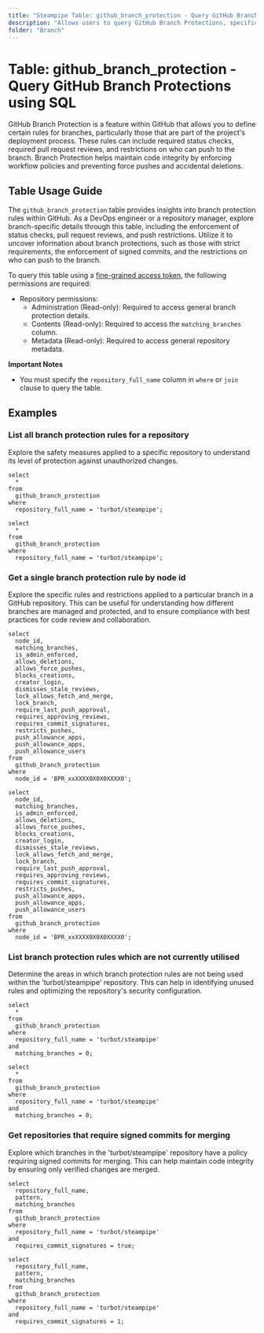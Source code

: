 ```yaml
---
title: "Steampipe Table: github_branch_protection - Query GitHub Branch Protections using SQL"
description: "Allows users to query GitHub Branch Protections, specifically the protection rules applied to branches in a GitHub repository."
folder: "Branch"
---
```


# Table: github_branch_protection - Query GitHub Branch Protections using SQL

GitHub Branch Protection is a feature within GitHub that allows you to define certain rules for branches, particularly those that are part of the project's deployment process. These rules can include required status checks, required pull request reviews, and restrictions on who can push to the branch. Branch Protection helps maintain code integrity by enforcing workflow policies and preventing force pushes and accidental deletions.

## Table Usage Guide

The `github_branch_protection` table provides insights into branch protection rules within GitHub. As a DevOps engineer or a repository manager, explore branch-specific details through this table, including the enforcement of status checks, pull request reviews, and push restrictions. Utilize it to uncover information about branch protections, such as those with strict requirements, the enforcement of signed commits, and the restrictions on who can push to the branch.

To query this table using a [fine-grained access token](https://docs.github.com/en/authentication/keeping-your-account-and-data-secure/managing-your-personal-access-tokens#creating-a-fine-grained-personal-access-token), the following permissions are required:
  - Repository permissions:
    - Administration (Read-only): Required to access general branch protection details.
    - Contents (Read-only): Required to access the `matching_branches` column.
    - Metadata (Read-only): Required to access general repository metadata.

**Important Notes**
- You must specify the `repository_full_name` column in `where` or `join` clause to query the table.

## Examples

### List all branch protection rules for a repository
Explore the safety measures applied to a specific repository to understand its level of protection against unauthorized changes.

```sql+postgres
select
  *
from
  github_branch_protection
where
  repository_full_name = 'turbot/steampipe';
```

```sql+sqlite
select
  *
from
  github_branch_protection
where
  repository_full_name = 'turbot/steampipe';
```

### Get a single branch protection rule by node id
Explore the specific rules and restrictions applied to a particular branch in a GitHub repository. This can be useful for understanding how different branches are managed and protected, and to ensure compliance with best practices for code review and collaboration.

```sql+postgres
select
  node_id,
  matching_branches,
  is_admin_enforced,
  allows_deletions,
  allows_force_pushes,
  blocks_creations,
  creator_login,
  dismisses_stale_reviews,
  lock_allows_fetch_and_merge,
  lock_branch,
  require_last_push_approval,
  requires_approving_reviews,
  requires_commit_signatures,
  restricts_pushes,
  push_allowance_apps,
  push_allowance_apps,
  push_allowance_users
from
  github_branch_protection
where
  node_id = 'BPR_xxXXXX0X0X0XXXX0';
```

```sql+sqlite
select
  node_id,
  matching_branches,
  is_admin_enforced,
  allows_deletions,
  allows_force_pushes,
  blocks_creations,
  creator_login,
  dismisses_stale_reviews,
  lock_allows_fetch_and_merge,
  lock_branch,
  require_last_push_approval,
  requires_approving_reviews,
  requires_commit_signatures,
  restricts_pushes,
  push_allowance_apps,
  push_allowance_apps,
  push_allowance_users
from
  github_branch_protection
where
  node_id = 'BPR_xxXXXX0X0X0XXXX0';
```

### List branch protection rules which are not currently utilised
Determine the areas in which branch protection rules are not being used within the 'turbot/steampipe' repository. This can help in identifying unused rules and optimizing the repository's security configuration.

```sql+postgres
select
  *
from
  github_branch_protection
where
  repository_full_name = 'turbot/steampipe'
and 
  matching_branches = 0;
```

```sql+sqlite
select
  *
from
  github_branch_protection
where
  repository_full_name = 'turbot/steampipe'
and 
  matching_branches = 0;
```

### Get repositories that require signed commits for merging
Explore which branches in the 'turbot/steampipe' repository have a policy requiring signed commits for merging. This can help maintain code integrity by ensuring only verified changes are merged.

```sql+postgres
select 
  repository_full_name,
  pattern,
  matching_branches
from 
  github_branch_protection
where
  repository_full_name = 'turbot/steampipe'
and
  requires_commit_signatures = true;
```

```sql+sqlite
select 
  repository_full_name,
  pattern,
  matching_branches
from 
  github_branch_protection
where
  repository_full_name = 'turbot/steampipe'
and
  requires_commit_signatures = 1;
```